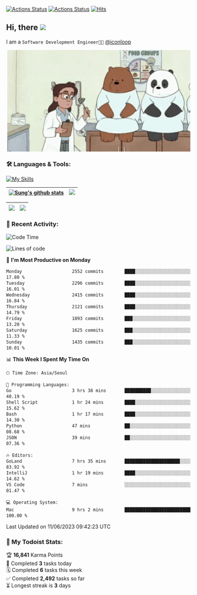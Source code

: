 
[![Actions Status](https://github.com/ddok2/ddok2/workflows/Todoist%20Readme/badge.svg)](https://github.com/ddok2/ddok2/actions)
[![Actions Status](https://github.com/ddok2/ddok2/workflows/wakatime-stats/badge.svg)](https://github.com/ddok2/ddok2/actions)
[![Hits](https://hits.seeyoufarm.com/api/count/incr/badge.svg?url=https%3A%2F%2Fgithub.com%2Fddok2&count_bg=%23FF9595&title_bg=%23555555&icon=github.svg&icon_color=%23FFFFFF&title=hits&edge_flat=false)](https://hits.seeyoufarm.com)

<!-- ![visitors](https://visitor-badge.laobi.icu/badge?page_id=ddok2.ddok2) -->
## Hi, there <img src="https://raw.githubusercontent.com/MartinHeinz/MartinHeinz/master/wave.gif" width="3%">

I am a `Software Development Engineer🧑‍💻` [@iconloop](https://github.com/iconloop)


<p align="center">
    <img align="center" alt="GIF" src="img/debugging.gif" />
</p>


### 🛠 Languages & Tools:

[![My Skills](https://skillicons.dev/icons?i=go,js,ts,py,express,react,svelte,jquery,pug,mongodb,mysql,redis,aws,docker,kubernetes)](https://skillicons.dev)


| <a href="https://github-readme-stats.vercel.app/api?username=ddok2&show_icons=true&include_all_commits=true&count_private=true&theme=buefy&hide_border=true"><img align="center" src="https://github-readme-stats.vercel.app/api?username=ddok2&show_icons=true&include_all_commits=true&count_private=true&theme=buefy&hide_border=true" alt="Sung's github stats" /></a> | <a href="https://github.com/ddok2"><img src="http://github-readme-streak-stats.herokuapp.com?user=ddok2&hide_border=true" /></a> |
| ------------- |------------- |


| <a href="https://github.com/ddok2"><img align="center" src="https://github-readme-stats.vercel.app/api/top-langs/?username=ddok2&theme=buefy&hide=html,css&hide_border=true" /></a> | <a href="https://github.com/ddok2"><img align="center" src="https://activity-graph.herokuapp.com/graph?username=ddok2&theme=github&hide_border=true" height="250" /></a> |
| ------------- |--------------------------------------------------------------------------------------------------------------------------------------------------------------------------|


<!-- <details open>
    <summary>📈 My GitHub Stats</summary>
    <p align="center">
        <a href="https://github.com/ddok2">
            <img align="center" src="https://github-readme-stats.vercel.app/api?username=ddok2&show_icons=true&include_all_commits=true&count_private=true&theme=buefy&hide_border=true" alt="Sung's github stats" />
        </a>
    </p>
</details>
<details>
    <summary>💬 Top Languages</summary>
    <p align="center"> 
        <a href="https://github.com/ddok2">
            <img align="center" src="https://github-readme-stats.vercel.app/api/top-langs/?username=ddok2&layout=compact&theme=buefy&hide=html,css&hide_border=true" />
        </a>
    </p>
</details> -->


### 🌈 Recent Activity:
<!--START_SECTION:waka-->
![Code Time](http://img.shields.io/badge/Code%20Time-2%2C112%20hrs%2057%20mins-blue)

![Lines of code](https://img.shields.io/badge/From%20Hello%20World%20I%27ve%20Written-11.5%20million%20lines%20of%20code-blue)

📅 **I'm Most Productive on Monday** 

```text
Monday                   2552 commits        ████░░░░░░░░░░░░░░░░░░░░░   17.80 % 
Tuesday                  2296 commits        ████░░░░░░░░░░░░░░░░░░░░░   16.01 % 
Wednesday                2415 commits        ████░░░░░░░░░░░░░░░░░░░░░   16.84 % 
Thursday                 2121 commits        ████░░░░░░░░░░░░░░░░░░░░░   14.79 % 
Friday                   1893 commits        ███░░░░░░░░░░░░░░░░░░░░░░   13.20 % 
Saturday                 1625 commits        ███░░░░░░░░░░░░░░░░░░░░░░   11.33 % 
Sunday                   1435 commits        ███░░░░░░░░░░░░░░░░░░░░░░   10.01 % 
```


📊 **This Week I Spent My Time On** 

```text
🕑︎ Time Zone: Asia/Seoul

💬 Programming Languages: 
Go                       3 hrs 38 mins       ██████████░░░░░░░░░░░░░░░   40.19 % 
Shell Script             1 hr 24 mins        ████░░░░░░░░░░░░░░░░░░░░░   15.62 % 
Bash                     1 hr 17 mins        ████░░░░░░░░░░░░░░░░░░░░░   14.30 % 
Python                   47 mins             ██░░░░░░░░░░░░░░░░░░░░░░░   08.68 % 
JSON                     39 mins             ██░░░░░░░░░░░░░░░░░░░░░░░   07.36 % 

🔥 Editors: 
GoLand                   7 hrs 35 mins       █████████████████████░░░░   83.92 % 
IntelliJ                 1 hr 19 mins        ████░░░░░░░░░░░░░░░░░░░░░   14.62 % 
VS Code                  7 mins              ░░░░░░░░░░░░░░░░░░░░░░░░░   01.47 % 

💻 Operating System: 
Mac                      9 hrs 2 mins        █████████████████████████   100.00 % 
```


 Last Updated on 11/06/2023 09:42:23 UTC
<!--END_SECTION:waka-->

### 🚧 My Todoist Stats:
<!-- TODO-IST:START -->
🏆  **16,841** Karma Points           
🌸  Completed **3** tasks today           
🗓  Completed **6** tasks this week           
✅  Completed **2,492** tasks so far           
⏳  Longest streak is **3** days
<!-- TODO-IST:END -->

